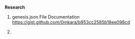 **Research**

1.  genesis.json File Documentation
https://gist.github.com/0mkara/b953cc2585b18ee098cd

2. 